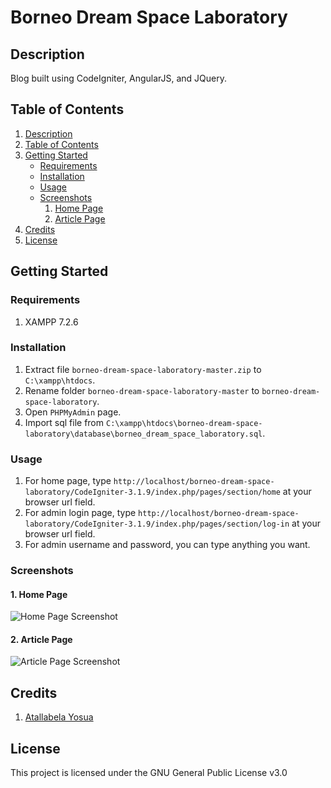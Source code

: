 # Borneo Dream Space Laboratory

## Description

Blog built using CodeIgniter, AngularJS, and JQuery.

## Table of Contents

1. [Description](#description)
2. [Table of Contents](#table-of-contents)
3. [Getting Started](#getting-started)
   - [Requirements](#Requirements)
   - [Installation](#installation)
   - [Usage](#usage)
   - [Screenshots](#screenshots)
     1. [Home Page](#1-home-page)
     2. [Article Page](#2-article-page)
4. [Credits](#credits)
5. [License](#license)

## Getting Started

### Requirements

1. XAMPP 7.2.6

### Installation

1. Extract file ```borneo-dream-space-laboratory-master.zip``` to ```C:\xampp\htdocs```.
2. Rename folder ```borneo-dream-space-laboratory-master``` to ```borneo-dream-space-laboratory```.
3. Open ```PHPMyAdmin``` page.
4. Import sql file from ```C:\xampp\htdocs\borneo-dream-space-laboratory\database\borneo_dream_space_laboratory.sql```.

### Usage

1. For home page, type ```http://localhost/borneo-dream-space-laboratory/CodeIgniter-3.1.9/index.php/pages/section/home``` at your browser url field.
2. For admin login page, type ```http://localhost/borneo-dream-space-laboratory/CodeIgniter-3.1.9/index.php/pages/section/log-in``` at your browser url field.
3. For admin username and password, you can type anything you want.

### Screenshots

#### 1. Home Page

![Home Page Screenshot](https://justanaivedreamer.files.wordpress.com/2019/03/home.jpg)

#### 2. Article Page

![Article Page Screenshot](https://justanaivedreamer.files.wordpress.com/2019/03/article.jpg)

## Credits

1. [Atallabela Yosua](https://github.com/a-naive-dreamer)

## License

This project is licensed under the GNU General Public License v3.0
